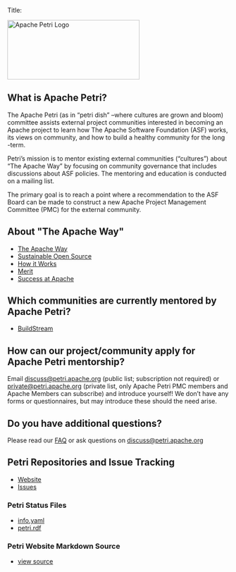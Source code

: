 Title: <!-- suppressed, logo covers it -->
<!-- Licensed under ALv2 -->

<div class="float-right">
  <p><img src="images/logo.svg" alt="Apache Petri Logo" width="300px" height="135px"></p>
</div>

## What is Apache Petri?

The Apache Petri (as in “petri dish” –where cultures are grown and bloom) committee
assists external project communities interested in becoming an Apache project to
learn how The Apache Software Foundation (ASF) works, its views on community, and
how to build a healthy community for the long -term.

Petri’s mission is to mentor existing external communities (“cultures”) about
“The Apache Way” by focusing on community governance that includes discussions
about ASF policies. The mentoring and education is conducted on a mailing list.

The primary goal is to reach a point where a recommendation to the ASF Board can
be made to construct a new Apache Project Management Committee (PMC) for the
external community.

## About "The Apache Way"

- [The Apache Way](https://www.apache.org/theapacheway/index.html)
- [Sustainable Open Source](https://s.apache.org/GhnI)
- [How it Works](https://www.apache.org/foundation/how-it-works.html)
- [Merit](https://www.apache.org/foundation/how-it-works.html#meritocracy)
- [Success at Apache](https://blogs.apache.org/foundation/category/SuccessAtApache)

## Which communities are currently mentored by Apache Petri?

- [BuildStream](/buildstream)

## How can our project/community apply for Apache Petri mentorship?

Email discuss@petri.apache.org (public list; subscription not required) or private@petri.apache.org (private list,
only Apache Petri PMC members and Apache Members can subscribe) and introduce yourself! We don’t have any forms or
questionnaires, but may introduce these should the need arise.

## Do you have additional questions?

Please read our [FAQ](/faq) or ask questions on discuss@petri.apache.org

## Petri Repositories and Issue Tracking

- [Website](https://github.com/apache/petri-site)
- [Issues](https://github.com/apache/petri-site/issues)

### Petri Status Files

- [info.yaml](https://petri.apache.org/info.yaml)
- [petri.rdf](https://projects.apache.org/project.html?petri)

### Petri Website Markdown Source

- [view source](https://github.com/apache/petri-site/blob/master/content/pages/index.md)
